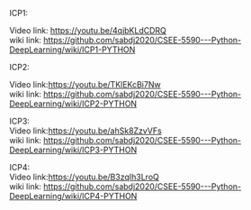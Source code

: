 ICP1: 

Video link: https://youtu.be/4qjbKLdCDRQ  <BR>
wiki link: https://github.com/sabdj2020/CSEE-5590---Python-DeepLearning/wiki/ICP1-PYTHON
  
ICP2: 

Video link:https://youtu.be/TKlEKcBi7Nw <BR>
wiki link: https://github.com/sabdj2020/CSEE-5590---Python-DeepLearning/wiki/ICP2-PYTHON
  
ICP3:<BR>
Video link:https://youtu.be/ahSk8ZzvVFs <BR>
wiki link: https://github.com/sabdj2020/CSEE-5590---Python-DeepLearning/wiki/ICP3-PYTHON
  
ICP4:<BR>
Video link:https://youtu.be/B3zqIh3LroQ <BR>
wiki link: https://github.com/sabdj2020/CSEE-5590---Python-DeepLearning/wiki/ICP4-PYTHON




